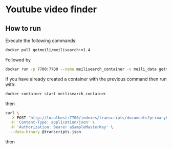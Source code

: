 # Youtube video finder

## How to run

Execute the following commands:

```bash
docker pull getmeili/meilisearch:v1.4
```

Followed by

```bash
docker run -p 7700:7700 --name meilisearch_container -v meili_data getmeili/meilisearch:v1.4
```

If you have already created a container with the previous command then run with:

```bash
docker container start meilisearch_container
```

then

```bash
curl \
  -X POST 'http://localhost:7700/indexes/transcripts/documents?primaryKey=id' \
  -H 'Content-Type: application/json' \
  -H 'Authorization: Bearer aSampleMasterKey' \
  --data-binary @transcripts.json
```

then

```bash

```
